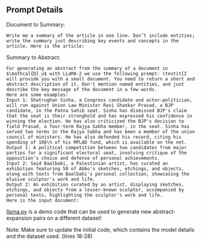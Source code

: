## Prompt Details

Document to Summary:
```
Write me a summary of the article in one line. Don’t include entities; write the summary just describing key events and concepts in the article. Here is the article:
```


Summary to Abstract:
```
For generating an abstract from the summary of a document in $\mathcal{D}_u$ with LLaMA-2 we use the following prompt: \textit{I will provide you with a small document. You need to return a short and abstract description of it. Don't mention named entities, and just describe the key message of the document in a few words.
Here are some examples:
Input 1: Shatrughan Sinha, a Congress candidate and actor-politician, will run against Union Law Minister Ravi Shankar Prasad, a BJP candidate, in the Patna Sahib seat. Sinha has dismissed BJP's claim that the seat is their stronghold and has expressed his confidence in winning the election. He has also criticized the BJP's decision to field Prasad, a four-term Rajya Sabha member, in the seat. Sinha has served two terms in the Rajya Sabha and has been a member of the union council of ministers. He has also defended his record, citing his spending of 106\% of his MPLAD fund, which is available on the net.
Output 1: A political competition between two candidates from major parties for a significant electoral seat, involving critique of the opposition's choice and defense of personal achievements.
Input 2: Said Baalbaki, a Palestinian artist, has curated an exhibition featuring 50 of Abbo's sketches, etchings, and objects, along with texts from Baalbaki's personal collection, showcasing the elusive sculptor's work and life.
Output 2: An exhibition curated by an artist, displaying sketches, etchings, and objects from a lesser-known sculptor, accompanied by personal texts, highlighting the sculptor's work and life.
Here is the input document:
```

[llama.py](./llama.py) is a demo code that can be used to generate new abstract-expansion pairs on a different dataset!

Note: Make sure to update the initial code, which contains the model details and the dataset used. (lines 18-28)
